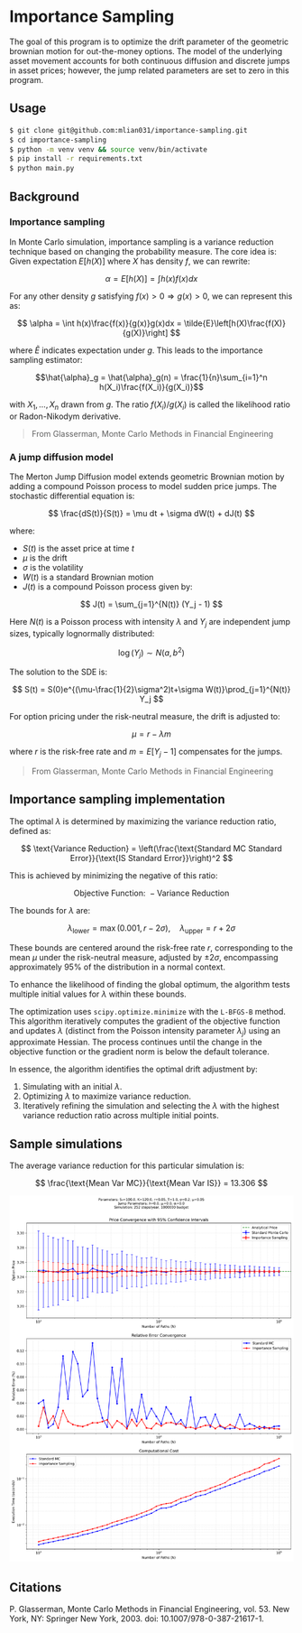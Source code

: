 # Importance Sampling

The goal of this program is to optimize the drift parameter of the geometric brownian motion for out-the-money options. The model of the underlying asset movement accounts for both continuous diffusion and discrete jumps in asset prices; however, the jump related parameters are set to zero in this program.

## Usage

```sh
$ git clone git@github.com:mlian031/importance-sampling.git
$ cd importance-sampling
$ python -m venv venv && source venv/bin/activate
$ pip install -r requirements.txt
$ python main.py
```

## Background

### Importance sampling

In Monte Carlo simulation, importance sampling is a variance reduction technique based on changing the probability measure. The core idea is:
Given expectation $E[h(X)]$ where $X$ has density $f$, we can rewrite:

$$
\alpha = E[h(X)] = \int h(x)f(x)dx
$$

For any other density $g$ satisfying $f(x) > 0 \Rightarrow g(x) > 0$, we can represent this as:

$$
\alpha = \int h(x)\frac{f(x)}{g(x)}g(x)dx = \tilde{E}\left[h(X)\frac{f(X)}{g(X)}\right]
$$

where $\tilde{E}$ indicates expectation under $g$. This leads to the importance sampling estimator:

```math
\hat{\alpha}_g = \hat{\alpha}_g(n) = \frac{1}{n}\sum_{i=1}^n h(X_i)\frac{f(X_i)}{g(X_i)}
```

with $X_1,\ldots,X_n$ drawn from $g$. The ratio $f(X_i)/g(X_i)$ is called the likelihood ratio or Radon-Nikodym derivative.

> From Glasserman, Monte Carlo Methods in Financial Engineering

### A jump diffusion model

The Merton Jump Diffusion model extends geometric Brownian motion by adding a compound Poisson process to model sudden price jumps. The stochastic differential equation is:

$$
\frac{dS(t)}{S(t)} = \mu dt + \sigma dW(t) + dJ(t)
$$

where:

- $S(t)$ is the asset price at time $t$
- $\mu$ is the drift
- $\sigma$ is the volatility
- $W(t)$ is a standard Brownian motion
- $J(t)$ is a compound Poisson process given by:

$$
J(t) = \sum_{j=1}^{N(t)} (Y_j - 1)
$$

Here $N(t)$ is a Poisson process with intensity $\lambda$ and $Y_j$ are independent jump sizes, typically lognormally distributed:

$$
\log(Y_j) \sim N(a, b^2)
$$

The solution to the SDE is:

$$
S(t) = S(0)e^{(\mu-\frac{1}{2}\sigma^2)t+\sigma W(t)}\prod_{j=1}^{N(t)} Y_j
$$

For option pricing under the risk-neutral measure, the drift is adjusted to:

$$
\mu = r - \lambda m
$$

where $r$ is the risk-free rate and $m = E[Y_j - 1]$ compensates for the jumps.

> From Glasserman, Monte Carlo Methods in Financial Engineering

## Importance sampling implementation

The optimal $\lambda$ is determined by maximizing the variance reduction ratio, defined as:  

$$
\text{Variance Reduction} = \left(\frac{\text{Standard MC Standard Error}}{\text{IS Standard Error}}\right)^2
$$

This is achieved by minimizing the negative of this ratio:

$$
\text{Objective Function: } -\text{Variance Reduction}
$$

The bounds for $\lambda$ are:  

$$
\lambda_{\text{lower}} = \max(0.001, r - 2\sigma), \quad \lambda_{\text{upper}} = r + 2\sigma
$$

These bounds are centered around the risk-free rate $r$, corresponding to the mean $\mu$ under the risk-neutral measure, adjusted by $\pm 2\sigma$, encompassing approximately 95% of the distribution in a normal context.

To enhance the likelihood of finding the global optimum, the algorithm tests multiple initial values for $\lambda$ within these bounds. 

The optimization uses `scipy.optimize.minimize` with the `L-BFGS-B` method. This algorithm iteratively computes the gradient of the objective function and updates $\lambda$ (distinct from the Poisson intensity parameter $\lambda_j$) using an approximate Hessian. The process continues until the change in the objective function or the gradient norm is below the default tolerance.

In essence, the algorithm identifies the optimal drift adjustment by:
1. Simulating with an initial $\lambda$.
2. Optimizing $\lambda$ to maximize variance reduction.
3. Iteratively refining the simulation and selecting the $\lambda$ with the highest variance reduction ratio across multiple initial points.


## Sample simulations

The average variance reduction for this particular simulation is: 

$$
\frac{\text{Mean Var MC}}{\text{Mean Var IS}} = 13.306
$$

![](merton_jdm_analysis.png)

## Citations

P. Glasserman, Monte Carlo Methods in Financial Engineering, vol. 53. New York, NY: Springer New York, 2003. doi: 10.1007/978-0-387-21617-1.
